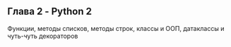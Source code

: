## Глава 2 - Python 2
Функции, методы списков, методы строк, классы и ООП, датаклассы и чуть-чуть декораторов
